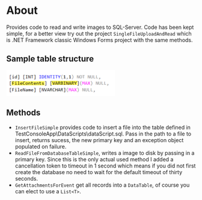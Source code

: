 ﻿# About

Provides code to read and write images to SQL-Server. Code has been kept simple, for a better view try out the project `SingleFileUploadAndRead` which is .NET Framework classic Windows Forms project with the same methods.

## Sample table structure

![Figure1](assets/figure1.png)

## Methods

- `InsertFileSimple` provides code to insert a file into the table defined in TestConsoleApp\DataScripts\dataScript.sql. Pass in the path to a file to insert, returns sucess, the new primary key and an exception object populated on failure.
- `ReadFileFromDatabaseTableSimple`, writes a image to disk by passing in a primary key. Since this is the only actual used method I added a cancellation token to timeout in 1 second which means if you did not first create the database no need to wait for the default timeout of thirty seconds.
- `GetAttachmentsForEvent` get all records into a `DataTable`, of course you can elect to use a `List<T>`.

